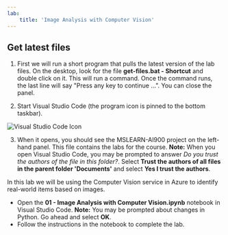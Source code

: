 ```yaml
---
lab:
    title: 'Image Analysis with Computer Vision'
---
```


## Get latest files 

1. First we will run a short program that pulls the latest version of the lab files. On the desktop, look for the file **get-files.bat - Shortcut** and double click on it. This will run a command. Once the command runs, the last line will say "Press any key to continue ...". You can close the panel.

2.  Start Visual Studio Code (the program icon is pinned to the bottom taskbar). 

![Visual Studio Code Icon](./images/vscode.jpg)

3. When it opens, you should see the MSLEARN-AI900 project on the left-hand panel. This file contains the labs for the course. **Note:** When you open Visual Studio Code, you may be prompted to answer _Do you trust the authors of the file in this folder?_. Select **Trust the authors of all files in the parent folder 'Documents'** and select **Yes I trust the authors**.

In this lab we will be using the Computer Vision service in Azure to identify real-world items based on images.

-  Open the **01 - Image Analysis with Computer Vision.ipynb** notebook in Visual Studio Code. **Note:** You may be prompted about changes in Python. Go ahead and select **OK**.  
-  Follow the instructions in the notebook to complete the lab.
